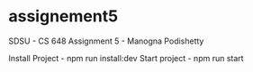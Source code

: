 # assignement5

SDSU - CS 648 Assignment 5
    - Manogna Podishetty

Install Project
    - npm run install:dev
Start project
    -  npm run start
